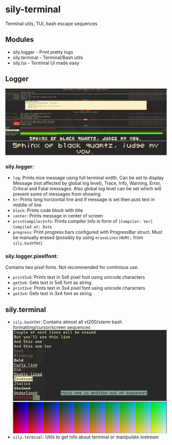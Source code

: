 # sily-terminal
Terminal utils, TUI, bash escape sequences

## Modules

* sily.logger - Print pretty logs
* sily.terminal - Terminal/Bash utils
* sily.tui - Terminal UI made easy

## Logger
![](readme/logger.png)
### sily.logger:
* `log`: Prints nice message using full terminal width. Can be set to display Message (not affected by global log level), Trace, Info, Warning, Error, Critical and Fatal messages. Also global log level can be set which will prevent some of messages from showing
* `hr`: Prints long horizontal line and if message is set then puts text in middle of line 
* `block`: Prints code block with title
* `center`: Prints message in center of screen
* `printCompilerInfo`: Prints compiler info in form of `[Compiler: Ver] Compiled at: Date`
* `progress`: Print progress bars configured with ProgressBar struct. Must be manually erased (possibly by using `eraseLines(NUM);` from `sily.bashfmt`)
### sily.logger.pixelfont:
Contains two pixel fonts. Not recommended for continious use.
* `print5x6`: Prints text in 5x6 pixel font using unicode characters
* `get5x6`: Gets text in 5x6 font as string
* `print3x4`: Prints text in 3x4 pixel font using unicode characters
* `get3x4`: Gets text in 3x4 font as string

## sily.terminal
* `sily.bashfmt`: Contains almost all vt200/xterm bash formatting/cursor/screen sequences
![](readme/format.png)
![](readme/color.png)
* `sily.terminal`: Utils to get info about terminal or manipulate iostream

